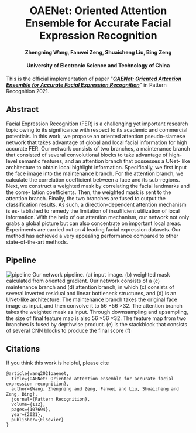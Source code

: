 # <center> OAENet: Oriented Attention Ensemble for Accurate Facial Expression Recognition

<h4 align="center">Zhengning Wang, Fanwei Zeng, Shuaicheng Liu, Bing Zeng</h4>
<h4 align="center">University of Electronic Science and Technology of China</h4>

This is the official implementation of paper "[***OAENet: Oriented Attention Ensemble for Accurate Facial Expression Recognition***](https://www.sciencedirect.com/science/article/abs/pii/S0031320320304970)" in Pattern Recognition 2021.

## Abstract
Facial Expression Recognition (FER) is a challenging yet important research topic owing to its significance with respect to its academic and commercial potentials. In this work, we propose an oriented attention pseudo-siamese network that takes advantage of global and local facial information for high accurate FER. Our network consists of two branches, a maintenance branch that consisted of several convolutional blocks to take advantage of high-level semantic features, and an attention branch that possesses a UNet- like architecture to obtain local highlight information. Specifically, we first input the face image into the maintenance branch. For the attention branch, we calculate the correlation coefficient between a face and its sub-regions. Next, we construct a weighted mask by correlating the facial landmarks and the corre- lation coefficients. Then, the weighted mask is sent to the attention branch. Finally, the two branches are fused to output the classification results. As such, a direction-dependent attention mechanism is es- tablished to remedy the limitation of insufficient utilization of local information. With the help of our attention mechanism, our network not only grabs a global picture but can also concentrate on important local areas. Experiments are carried out on 4 leading facial expression datasets. Our method has achieved a very appealing performance compared to other state-of-the-art methods.


## Pipeline
![pipeline](https://user-images.githubusercontent.com/1344482/181180943-f48794d7-c499-4919-8f8a-e53eecf3659d.JPG)
Our network pipeline. (a) input image. (b) weighted mask calculated from oriented gradient. Our network consists of a (c) maintenance branch and (d) attention branch, in which (c) consists of several inverted residual and linear bottleneck structures, and (d) is an UNet-like architecture. The maintenance branch takes the original face image as input, and then convolve it to 56 ×56 ×32. The attention branch takes the weighted mask as input. Through downsampling and upsampling, the size of final feature map is also 56 ×56 ×32. The feature map from two branches is fused by depthwise product. (e) is the stackblock that consists of several CNN blocks to produce the final score (f)


## Citations
If you think this work is helpful, please cite

```
@article{wang2021oaenet,
  title={OAENet: Oriented attention ensemble for accurate facial expression recognition},
  author={Wang, Zhengning and Zeng, Fanwei and Liu, Shuaicheng and Zeng, Bing},
  journal={Pattern Recognition},
  volume={112},
  pages={107694},
  year={2021},
  publisher={Elsevier}
}
```
